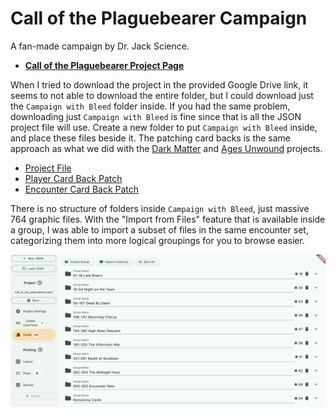 # Call of the Plaguebearer Campaign

A fan-made campaign by Dr. Jack Science.

- [**Call of the Plaguebearer Project Page**](https://mysteriouschanting.wordpress.com/2021/04/06/call-of-the-plaguebearer/)

When I tried to download the project in the provided Google Drive link, it seems to not able to download the entire folder, but I could download just the `Campaign with Bleed` folder inside. If you had the same problem, downloading just `Campaign with Bleed` is fine since that is all the JSON project file will use. Create a new folder to put `Campaign with Bleed` inside, and place these files beside it. The patching card backs is the same approach as what we did with the [Dark Matter](dark-matter.md) and [Ages Unwound](ages-unwound.md) projects.

- [Project File](project/call_of_the_plaguebearer.json)
- [Player Card Back Patch](project/patch/Player%20Card%20Back%20Patch.png)
- [Encounter Card Back Patch](project/patch/Encounter%20Card%20Back%20Patch.png)

There is no structure of folders inside `Campaign with Bleed`, just massive 764 graphic files. With the "Import from Files" feature that is available inside a group, I was able to import a subset of files in the same encounter set, categorizing them into more logical groupings for you to browse easier.

![Re-categorized Plaguebearer](image/plague.png)